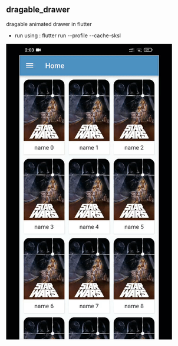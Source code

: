 ## dragable_drawer

dragable animated drawer in flutter
- run using : flutter run --profile --cache-sksl 


![](https://github.com/AbdelrahmanElghoul/flutter_animated_drawer/blob/master/example.gif)

